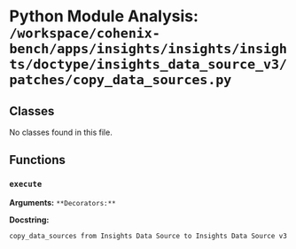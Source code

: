 # Python Module Analysis: `/workspace/cohenix-bench/apps/insights/insights/insights/doctype/insights_data_source_v3/patches/copy_data_sources.py`

## Classes

No classes found in this file.


## Functions

### `execute`
**Arguments:** ``
**Decorators:** ``

**Docstring:**
```
copy_data_sources from Insights Data Source to Insights Data Source v3
```

